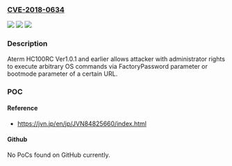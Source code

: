 ### [CVE-2018-0634](https://cve.mitre.org/cgi-bin/cvename.cgi?name=CVE-2018-0634)
![](https://img.shields.io/static/v1?label=Product&message=HC100RC&color=blue)
![](https://img.shields.io/static/v1?label=Version&message=Ver1.0.1%20and%20earlier%20&color=brightgreen)
![](https://img.shields.io/static/v1?label=Vulnerability&message=OS%20Command%20Injection&color=brightgreen)

### Description

Aterm HC100RC Ver1.0.1 and earlier allows attacker with administrator rights to execute arbitrary OS commands via FactoryPassword parameter or bootmode parameter of a certain URL.

### POC

#### Reference
- https://jvn.jp/en/jp/JVN84825660/index.html

#### Github
No PoCs found on GitHub currently.

